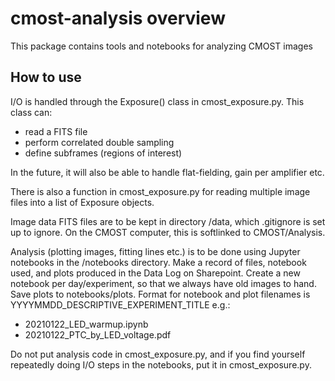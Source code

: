 # cmost-analysis overview

This package contains tools and notebooks for analyzing CMOST images

## How to use

I/O is handled through the Exposure() class in cmost\_exposure.py. This class can:
* read a FITS file
* perform correlated double sampling
* define subframes (regions of interest)

In the future, it will also be able to handle flat-fielding, gain per amplifier etc.

There is also a function in cmost\_exposure.py for reading multiple image files into a list of Exposure objects.

Image data FITS files are to be kept in directory /data, which .gitignore is set up to ignore. On the CMOST computer, this is softlinked to CMOST/Analysis. 

Analysis (plotting images, fitting lines etc.) is to be done using Jupyter notebooks in the /notebooks directory. Make a record of files, notebook used, and plots produced in the Data Log on Sharepoint. Create a new notebook per day/experiment, so that we always have old images to hand. Save plots to notebooks/plots. Format for notebook and plot filenames is YYYYMMDD\_DESCRIPTIVE\_EXPERIMENT\_TITLE e.g.:
* 20210122\_LED\_warmup.ipynb
* 20210122\_PTC\_by\_LED\_voltage.pdf

Do not put analysis code in cmost\_exposure.py, and if you find yourself repeatedly doing I/O steps in the notebooks, put it in cmost\_exposure.py. 